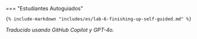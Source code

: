 <!-- === "Taller @Build"

    {% include-markdown "includes/es/lab-6-finishing-up-event.md" %} -->

=== "Estudiantes Autoguiados"

    {% include-markdown "includes/es/lab-6-finishing-up-self-guided.md" %}

*Traducido usando GitHub Copilot y GPT-4o.*
